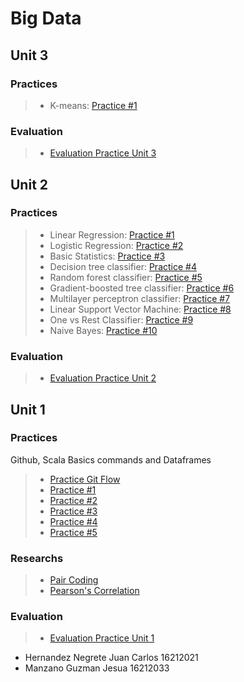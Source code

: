 # Big Data

## Unit 3

### Practices

> * K-means: [Practice #1](https://github.com/JesuaMG/BigData/blob/Unit_3/Unit3/Practices/Practice1)

### Evaluation
> * [Evaluation Practice Unit 3](https://github.com/JesuaMG/BigData/tree/Unit_3/Unit3/Evaluation)

## Unit 2

### Practices

> * Linear Regression: [Practice #1](https://github.com/JesuaMG/BigData/blob/Unit_2/Unit2/Practices/Practice1)
> * Logistic Regression: [Practice #2](https://github.com/JesuaMG/BigData/tree/Unit_2/Unit2/Practices/Practice2)
> * Basic Statistics: [Practice #3](https://github.com/JesuaMG/BigData/blob/Unit_2/Unit2/Practices/Practice3)
> * Decision tree classifier: [Practice #4](https://github.com/JesuaMG/BigData/blob/Unit_2/Unit2/Practices/Practice4)
> * Random forest classifier: [Practice #5](https://github.com/JesuaMG/BigData/blob/Unit_2/Unit2/Practices/Practice5)
> * Gradient-boosted tree classifier: [Practice #6](https://github.com/JesuaMG/BigData/blob/Unit_2/Unit2/Practices/Practice6)
> * Multilayer perceptron classifier: [Practice #7](https://github.com/JesuaMG/BigData/blob/Unit_2/Unit2/Practices/Practice7)
> * Linear Support Vector Machine: [Practice #8](https://github.com/JesuaMG/BigData/blob/Unit_2/Unit2/Practices/Practice8)
> * One vs Rest Classifier: [Practice #9](https://github.com/JesuaMG/BigData/blob/Unit_2/Unit2/Practices/Practice9)
> * Naive Bayes: [Practice #10](https://github.com/JesuaMG/BigData/blob/Unit_2/Unit2/Practices/Practice10)

### Evaluation
> * [Evaluation Practice Unit 2](https://github.com/JesuaMG/BigData/tree/Unit_2/Unit2/Evaluation)

## Unit 1

### Practices
Github, Scala Basics commands and Dataframes 
> * [Practice Git Flow](https://github.com/JesuaMG/BigData/tree/Unit_1/Unit1/Practices/Practice_Git_Flow)
> * [Practice #1](https://github.com/JesuaMG/BigData/blob/Unit_1/Unit1/Practices/Practice1/README.md)
> * [Practice #2](https://github.com/JesuaMG/BigData/blob/Unit_1/Unit1/Practices/Practice2/README.md)
> * [Practice #3](https://github.com/JesuaMG/BigData/blob/Unit_1/Unit1/Practices/Practice3/README.md)
> * [Practice #4](https://github.com/JesuaMG/BigData/blob/Unit_1/Unit1/Practices/Practice4/README.md)
> * [Practice #5](https://github.com/JesuaMG/BigData/blob/Unit_1/Unit1/Practices/Practice5/README.md)

### Researchs
> * [Pair Coding](https://github.com/JesuaMG/BigData/tree/Unit_1/Unit1/Researchs/Pair%20Coding)
> * [Pearson's Correlation](https://github.com/JesuaMG/BigData/tree/Unit_1/Unit1/Researchs/Pearson's%20Correlation)

### Evaluation
> * [Evaluation Practice Unit 1](https://github.com/JesuaMG/BigData/blob/Unit_1/Unit1/Evaluation/README.md)

- Hernandez Negrete Juan Carlos 16212021
- Manzano Guzman Jesua 16212033

